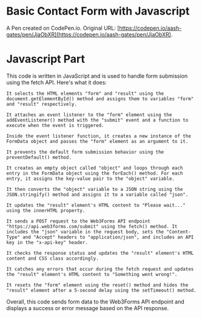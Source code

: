 # Basic Contact Form with Javascript

A Pen created on CodePen.io. Original URL: [https://codepen.io/aash-gates/pen/JjaObXR](https://codepen.io/aash-gates/pen/JjaObXR).

# Javascript Part

This code is written in JavaScript and is used to handle form submission using the fetch API. Here's what it does:

    It selects the HTML elements "form" and "result" using the document.getElementById() method and assigns them to variables "form" and "result" respectively.

    It attaches an event listener to the "form" element using the addEventListener() method with the "submit" event and a function to execute when the event is triggered.

    Inside the event listener function, it creates a new instance of the FormData object and passes the "form" element as an argument to it.

    It prevents the default form submission behavior using the preventDefault() method.

    It creates an empty object called "object" and loops through each entry in the FormData object using the forEach() method. For each entry, it assigns the key-value pair to the "object" variable.

    It then converts the "object" variable to a JSON string using the JSON.stringify() method and assigns it to a variable called "json".

    It updates the "result" element's HTML content to "Please wait..." using the innerHTML property.

    It sends a POST request to the Web3Forms API endpoint "https://api.web3forms.com/submit" using the fetch() method. It includes the "json" variable in the request body, sets the "Content-Type" and "Accept" headers to "application/json", and includes an API key in the "x-api-key" header.

    It checks the response status and updates the "result" element's HTML content and CSS class accordingly.

    It catches any errors that occur during the fetch request and updates the "result" element's HTML content to "Something went wrong!".

    It resets the "form" element using the reset() method and hides the "result" element after a 5-second delay using the setTimeout() method.

Overall, this code sends form data to the Web3Forms API endpoint and displays a success or error message based on the API response.

